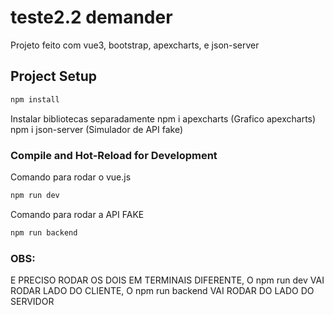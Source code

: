 # teste2.2 demander

Projeto feito com vue3, bootstrap, apexcharts, e json-server

## Project Setup

```sh
npm install
```
Instalar bibliotecas separadamente
npm i apexcharts (Grafico apexcharts)
npm i json-server (Simulador de API fake)

### Compile and Hot-Reload for Development

Comando para rodar o vue.js
```sh
npm run dev
```

Comando para rodar a API FAKE
```sh
npm run backend
```

### OBS:
E PRECISO RODAR OS DOIS EM TERMINAIS DIFERENTE, O npm run dev VAI RODAR LADO DO CLIENTE, O npm run backend VAI RODAR DO LADO DO SERVIDOR

